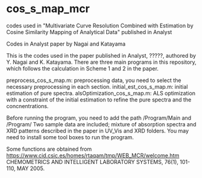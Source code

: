 # cos_s_map_mcr
codes used in "Multivariate Curve Resolution Combined with Estimation by Cosine Similarity Mapping of Analytical Data" published in Analyst

Codes in Analyst paper by Nagai and Katayama

This is the codes used in the paper published in Analyst, ?????, authored by Y. Nagai and K. Katayama. There are three main programs in this repository, which follows the calculation in Scheme 1 and 2 in the paper.

preprocess_cos_s_map.m: preprocessing data, you need to select the necessary preprocessing in each section. 
initial_est_cos_s_map.m: initial estimation of pure spectra. alsOptimization_cos_s_map.m: 
ALS optimization with a constraint of the initial estimation to refine the pure spectra and the concnentrations.

Before running the program, you need to add the path /Program/Main and /Program/
Two sample data are included; mixture of absorption spectra and XRD patterns described in the paper in UV_Vis and XRD folders. 
You may need to install some tool boxes to run the program.

Some functions are obtained from 
https://www.cid.csic.es/homes/rtaqam/tmp/WEB_MCR/welcome.htm
CHEMOMETRICS AND INTELLIGENT LABORATORY SYSTEMS, 76(1), 101-110, MAY 2005.
